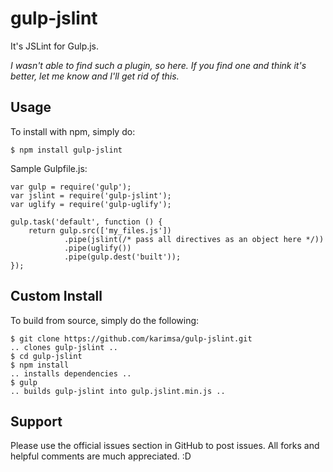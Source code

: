 # gulp-jslint
It's JSLint for Gulp.js.

*I wasn't able to find such a plugin, so here. If you find one and think it's better, let me know and I'll get rid of this.*

## Usage

To install with npm, simply do:

```
$ npm install gulp-jslint
```

Sample Gulpfile.js:

```
var gulp = require('gulp');
var jslint = require('gulp-jslint');
var uglify = require('gulp-uglify');

gulp.task('default', function () {
    return gulp.src(['my_files.js'])
            .pipe(jslint(/* pass all directives as an object here */))
            .pipe(uglify())
            .pipe(gulp.dest('built'));
});
```

## Custom Install
To build from source, simply do the following:

```
$ git clone https://github.com/karimsa/gulp-jslint.git
.. clones gulp-jslint ..
$ cd gulp-jslint
$ npm install
.. installs dependencies ..
$ gulp
.. builds gulp-jslint into gulp.jslint.min.js ..
```

## Support
Please use the official issues section in GitHub to post issues.
All forks and helpful comments are much appreciated. :D